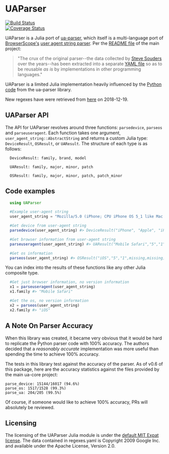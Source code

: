 # UAParser

[![Build Status](https://travis-ci.org/JuliaWeb/UAParser.jl.svg?branch=master)](https://travis-ci.org/JuliaWeb/UAParser.jl) </br>
[![Coverage Status](https://coveralls.io/repos/JuliaWeb/UAParser.jl/badge.svg)](https://coveralls.io/r/JuliaWeb/UAParser.jl)


UAParser is a Julia port of [ua-parser](https://github.com/ua-parser/uap-python), which itself is a multi-language port of [BrowserScope's](http://www.browserscope.org) [user agent string parser](http://code.google.com/p/ua-parser/). Per the [README file](https://github.com/ua-parser/uap-core/blob/master/README.md) of the main project:

> "The crux of the original parser--the data collected by [Steve Souders](http://stevesouders.com/) over the years--has been extracted into a separate [YAML file](https://github.com/tobie/ua-parser/blob/master/regexes.yaml) so as to be reusable _as is_ by implementations in other programming languages."

UAParser is a limited Julia implementation heavily influenced by the [Python code](https://github.com/ua-parser/uap-python) from the ua-parser library.

New regexes have were retrieved from [here](https://github.com/ua-parser/uap-core/blob/master/regexes.yaml) on 2018-12-19.

## UAParser API

The API for UAParser revolves around three functions: `parsedevice`, `parseos` and `parseuseragent`. Each function takes one argument, `user_agent_string::AbstractString` and returns a custom Julia type: `DeviceResult`, `OSResult`, or `UAResult`. The structure of each type is as follows:

```
  DeviceResult: family, brand, model

  UAResult: family, major, minor, patch

  OSResult: family, major, minor, patch, patch_minor
```

## Code examples

```julia
  using UAParser

  #Example user-agent string
  user_agent_string = "Mozilla/5.0 (iPhone; CPU iPhone OS 5_1 like Mac OS X) AppleWebKit/534.46 (KHTML, like Gecko) Version/5.1 Mobile/9B179 Safari/7534.48.3"

  #Get device from user-agent string
  parsedevice(user_agent_string) #> DeviceResult("iPhone", "Apple", "iPhone")

  #Get browser information from user-agent string
  parseuseragent(user_agent_string) #> UAResult("Mobile Safari","5","1",missing)

  #Get os information
  parseos(user_agent_string) #> OSResult("iOS","5","1",missing,missing)

```

You can index into the results of these functions like any other Julia composite type.

```julia
  #Get just browser information, no version information
  x1 = parseuseragent(user_agent_string)
  x1.family #> "Mobile Safari"

  #Get the os, no version information
  x2 = parseos(user_agent_string)
  x2.family #> "iOS"
```

## A Note On Parser Accuracy

When this library was created, it became very obvious that it would be hard to replicate the Python parser code with 100% accuracy. The authors decided that a _reasonably accurate_ implementation was more useful than spending the time to achieve 100% accuracy.

The tests in this library test against the accuracy of the parser. As of v0.6 of this package, here are the accuracy statistics against the files provided by the main ua-core project:

```
parse_device: 15144/16017 (94.6%)
parse_os: 1517/1528 (99.3%)
parse_ua: 204/205 (99.5%)
```

Of course, if someone would like to achieve 100% accuracy, PRs will absolutely be reviewed.

## Licensing

The licensing of the UAParser Julia module is under the [default MIT Expat license](https://github.com/JuliaWeb/UAParser.jl/blob/master/LICENSE.md). The data
contained in regexes.yaml is Copyright 2009 Google Inc. and available under the Apache License, Version 2.0.
